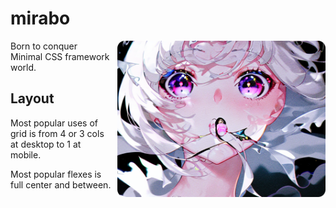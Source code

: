 # mirabo

<img align="right" src="./assets/banner.png" align="right" height="250px" style="margin-left: 10px;"/>

Born to conquer Minimal CSS framework world.

## Layout

Most popular uses of grid is from 4 or 3 cols at desktop to 1 at mobile.

Most popular flexes is full center and between.
